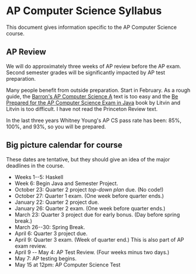 
# AP Computer Science Syllabus

This document gives information specific to the AP Computer Science course.

## AP Review

We will do approximately three weeks of AP review before the AP exam. Second semester grades will be significantly impacted by AP test preparation. 

Many people benefit from outside preparation. Start in February. As a rough guide, the [Barron's AP Computer Science A](https://www.amazon.com/Barrons-AP-Computer-Science-7th/dp/1438005946) text is too easy and the [Be Prepared for the AP Computer Science Exam in Java](https://www.amazon.com/Prepared-Computer-Science-Exam-Java/dp/0982477538) book by Litvin and Litvin is too difficult. I have not read the Princeton Review text.

In the last three years Whitney Young's AP CS pass rate has been: 85%, 100%, and 93%, so you will be prepared.


## Big picture calendar for course

These dates are tentative, but they should give an idea of the major deadlines in the course.

* Weeks 1--5: Haskell
* Week 6: Begin Java and Semester Project.
* October 23: Quarter 2 project _top-down plan_ due. (No code!)
* October 27: Quarter 1 exam. (One week before quarter ends.)
* January 22: Quarter 2 project due.
* January 26: Quarter 2 exam. (One week before quarter ends.)
* March 23: Quarter 3 project due for early bonus. (Day before spring break.)
* March 26--30: Spring Break.
* April 6: Quarter 3 project due.
* April 9: Quarter 3 exam. (Week of quarter end.) This is also part of AP exam review.
* April 9 -- May 4: AP Test Review. (Four weeks minus two days.)
* May 7: AP testing begins.
* May 15 at 12pm: AP Computer Science Test
